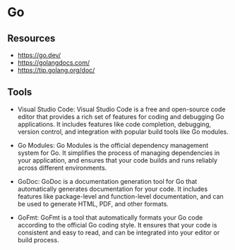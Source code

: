 # Go

## Resources

-   https://go.dev/
-   https://golangdocs.com/
-   https://tip.golang.org/doc/

## Tools

-   Visual Studio Code: Visual Studio Code is a free and open-source code editor that provides a rich set of features for coding and debugging Go applications. It includes features like code completion, debugging, version control, and integration with popular build tools like Go modules.

-   Go Modules: Go Modules is the official dependency management system for Go. It simplifies the process of managing dependencies in your application, and ensures that your code builds and runs reliably across different environments.

-   GoDoc: GoDoc is a documentation generation tool for Go that automatically generates documentation for your code. It includes features like package-level and function-level documentation, and can be used to generate HTML, PDF, and other formats.

-   GoFmt: GoFmt is a tool that automatically formats your Go code according to the official Go coding style. It ensures that your code is consistent and easy to read, and can be integrated into your editor or build process.
